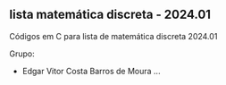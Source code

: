 ## lista matemática discreta - 2024.01
Códigos em C para lista de matemática discreta 2024.01

Grupo:

- Edgar Vitor Costa Barros de Moura
... 

